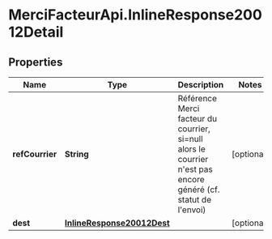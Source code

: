 # MerciFacteurApi.InlineResponse20012Detail

## Properties
Name | Type | Description | Notes
------------ | ------------- | ------------- | -------------
**refCourrier** | **String** | Référence Merci facteur du courrier, si&#x3D;null alors le courrier n&#x27;est pas encore généré (cf. statut de l&#x27;envoi) | [optional] 
**dest** | [**InlineResponse20012Dest**](InlineResponse20012Dest.md) |  | [optional] 
